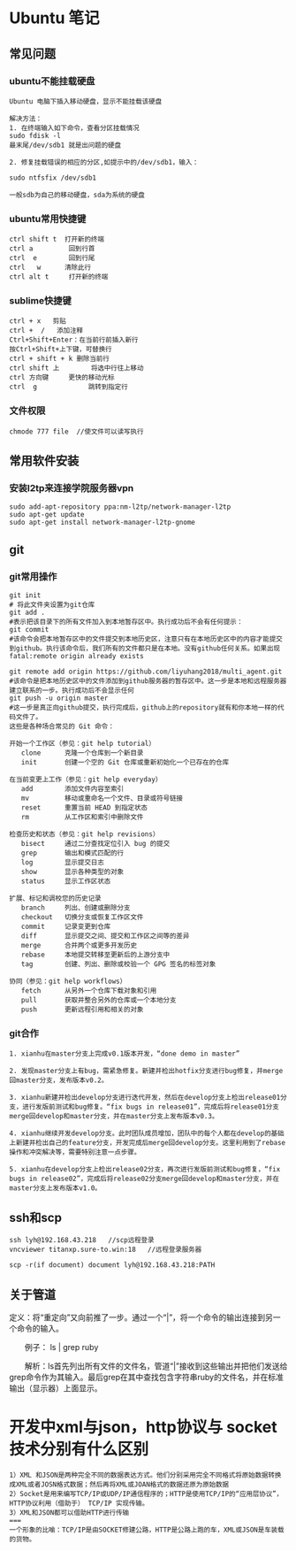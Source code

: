 # Ubuntu 笔记

## 常见问题

### ubuntu不能挂载硬盘

```text
Ubuntu 电脑下插入移动硬盘，显示不能挂载该硬盘

解决方法：
1. 在终端输入如下命令，查看分区挂载情况
sudo fdisk -l 
最末尾/dev/sdb1 就是出问题的硬盘

2. 修复挂载错误的相应的分区,如提示中的/dev/sdb1，输入：

sudo ntfsfix /dev/sdb1

一般sdb为自己的移动硬盘，sda为系统的硬盘
```

### ubuntu常用快捷键

```text
ctrl shift t  打开新的终端
ctrl a         回到行首
ctrl  e        回到行尾
ctrl   w      清除此行
ctrl alt t     打开新的终端
```

### sublime快捷键

```text
ctrl + x   剪贴
ctrl +  /   添加注释
Ctrl+Shift+Enter：在当前行前插入新行
按Ctrl+Shift+上下键，可替换行
ctrl + shift + k 删除当前行
ctrl shift 上        将选中行往上移动
ctrl 方向键     更快的移动光标
ctrl  g             跳转到指定行
```

### 文件权限

```text
chmode 777 file  //使文件可以读写执行
```

## 常用软件安装

### 安装l2tp来连接学院服务器vpn

```text
sudo add-apt-repository ppa:nm-l2tp/network-manager-l2tp  
sudo apt-get update  
sudo apt-get install network-manager-l2tp-gnome
```

## git

### git常用操作

```text
git init  
# 将此文件夹设置为git仓库
git add .
#表示把该目录下的所有文件加入到本地暂存区中。执行成功后不会有任何提示：
git commit 
#该命令会把本地暂存区中的文件提交到本地历史区，注意只有在本地历史区中的内容才能提交到github。执行该命令后，我们所有的文件都只是在本地。没有github任何关系。如果出现fatal:remote origin already exists

git remote add origin https://github.com/liyuhang2018/multi_agent.git
#该命令是把本地历史区中的文件添加到github服务器的暂存区中。这一步是本地和远程服务器建立联系的一步。执行成功后不会显示任何
git push -u origin master
#这一步是真正向github提交，执行完成后，github上的repository就有和你本地一样的代码文件了。
这些是各种场合常见的 Git 命令：

开始一个工作区（参见：git help tutorial）
   clone      克隆一个仓库到一个新目录
   init       创建一个空的 Git 仓库或重新初始化一个已存在的仓库

在当前变更上工作（参见：git help everyday）
   add        添加文件内容至索引
   mv         移动或重命名一个文件、目录或符号链接
   reset      重置当前 HEAD 到指定状态
   rm         从工作区和索引中删除文件

检查历史和状态（参见：git help revisions）
   bisect     通过二分查找定位引入 bug 的提交
   grep       输出和模式匹配的行
   log        显示提交日志
   show       显示各种类型的对象
   status     显示工作区状态

扩展、标记和调校您的历史记录
   branch     列出、创建或删除分支
   checkout   切换分支或恢复工作区文件
   commit     记录变更到仓库
   diff       显示提交之间、提交和工作区之间等的差异
   merge      合并两个或更多开发历史
   rebase     本地提交转移至更新后的上游分支中
   tag        创建、列出、删除或校验一个 GPG 签名的标签对象

协同（参见：git help workflows）
   fetch      从另外一个仓库下载对象和引用
   pull       获取并整合另外的仓库或一个本地分支
   push       更新远程引用和相关的对象
```

### git合作

```text
1. xianhu在master分支上完成v0.1版本开发，“done demo in master”

2. 发现master分支上有bug，需紧急修复。新建并检出hotfix分支进行bug修复，并merge回master分支，发布版本v0.2。

3. xianhu新建并检出develop分支进行迭代开发，然后在develop分支上检出release01分支，进行发版前测试和bug修复。“fix bugs in release01”，完成后将release01分支merge回develop和master分支，并在master分支上发布版本v0.3。

4. xianhu继续开发develop分支。此时团队成员增加，团队中的每个人都在develop的基础上新建并检出自己的feature分支，开发完成后merge回develop分支。这里利用到了rebase操作和冲突解决等，需要特别注意一点步骤。

5. xianhu在develop分支上检出release02分支，再次进行发版前测试和bug修复，“fix bugs in release02”，完成后将release02分支merge回develop和master分支，并在master分支上发布版本v1.0。
```

## ssh和scp

```text
ssh lyh@192.168.43.218   //scp远程登录
vncviewer titanxp.sure-to.win:18   //远程登录服务器

scp -r(if document) document lyh@192.168.43.218:PATH
```

## 关于管道

定义：将“重定向”又向前推了一步。通过一个“|”，将一个命令的输出连接到另一个命令的输入。

　　例子： ls | grep ruby

　　解析：ls首先列出所有文件的文件名，管道“|”接收到这些输出并把他们发送给grep命令作为其输入。最后grep在其中查找包含字符串ruby的文件名，并在标准输出（显示器）上面显示。

# 开发中xml与json，http协议与 socket技术分别有什么区别

```
1）XML 和JSON是两种完全不同的数据表达方式。他们分别采用完全不同格式将原始数据转换成XML或者JOSN格式数据；然后再将XML或JOAN格式的数据还原为原始数据
2）Socket是用来编写TCP/IP或UDP/IP通信程序的；HTTP是使用TCP/IP的“应用层协议”，HTTP协议利用（借助于） TCP/IP 实现传输。
3）XML和JSON都可以借助HTTP进行传输
===
一个形象的比喻：TCP/IP是由SOCKET修建公路，HTTP是公路上跑的车，XML或JSON是车装载的货物。
```

